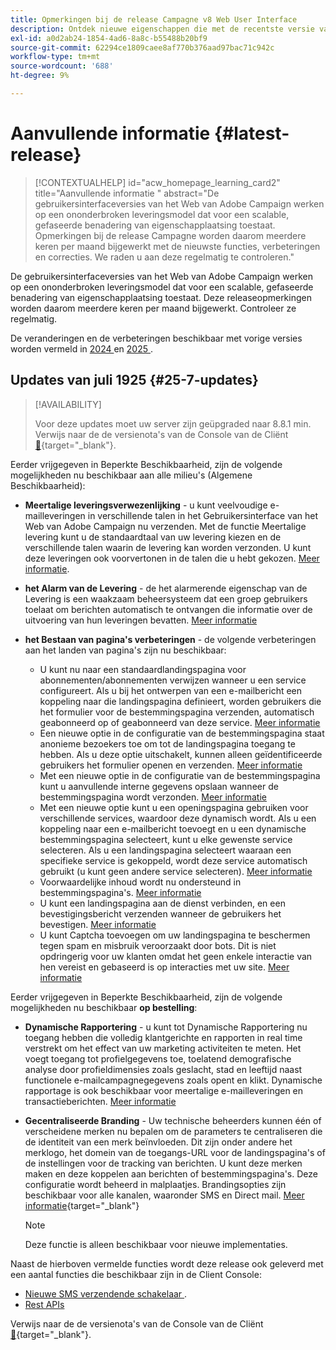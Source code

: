 ```yaml
---
title: Opmerkingen bij de release Campagne v8 Web User Interface
description: Ontdek nieuwe eigenschappen die met de recentste versie van de Gebruikersinterface van het Web van de Campagne komen
exl-id: a0d2ab24-1854-4ad6-8a8c-b55488b20bf9
source-git-commit: 62294ce1809caee8af770b376aad97bac71c942c
workflow-type: tm+mt
source-wordcount: '688'
ht-degree: 9%

---
```


# Aanvullende informatie  {#latest-release}

>[!CONTEXTUALHELP]
>id="acw_homepage_learning_card2"
>title="Aanvullende informatie "
>abstract="De gebruikersinterfaceversies van het Web van Adobe Campaign werken op een ononderbroken leveringsmodel dat voor een scalable, gefaseerde benadering van eigenschapplaatsing toestaat. Opmerkingen bij de release Campagne worden daarom meerdere keren per maand bijgewerkt met de nieuwste functies, verbeteringen en correcties. We raden u aan deze regelmatig te controleren."

De gebruikersinterfaceversies van het Web van Adobe Campaign werken op een ononderbroken leveringsmodel dat voor een scalable, gefaseerde benadering van eigenschapplaatsing toestaat. Deze releaseopmerkingen worden daarom meerdere keren per maand bijgewerkt. Controleer ze regelmatig.

De veranderingen en de verbeteringen beschikbaar met vorige versies worden vermeld in [ 2024 ](release-notes-24.md) en [ 2025 ](release-notes-25.md).

## Updates van juli 1925 {#25-7-updates}

>[!AVAILABILITY]
>
>Voor deze updates moet uw server zijn geüpgraded naar 8.8.1 min. Verwijs naar de de versienota&#39;s van de Console van de Cliënt [&#128279;](https://experienceleague.adobe.com/docs/campaign/campaign-v8/releases/release-notes.html?lang=nl-NL){target="_blank"}.

Eerder vrijgegeven in Beperkte Beschikbaarheid, zijn de volgende mogelijkheden nu beschikbaar aan alle milieu&#39;s (Algemene Beschikbaarheid):

* **Meertalige leveringsverwezenlijking** - u kunt veelvoudige e-mailleveringen in verschillende talen in het Gebruikersinterface van het Web van Adobe Campaign nu verzenden. Met de functie Meertalige levering kunt u de standaardtaal van uw levering kiezen en de verschillende talen waarin de levering kan worden verzonden. U kunt deze leveringen ook voorvertonen in de talen die u hebt gekozen. [Meer informatie](../email/edit-content.md#multilingual-delivery).

<!--
* **Visual fragments** - You can now create, use and archive content fragments. Visual fragments are pre-defined visual blocks that you can reuse across multiple email deliveries, or in content templates. [Learn more](https://experienceleague.adobe.com/docs/campaign-web/v8/content/manage-reusable-content/fragments/fragments.html?lang=nl-NL){target="_blank"}
-->

* **het Alarm van de Levering** - de het alarmerende eigenschap van de Levering is een waakzaam beheersysteem dat een groep gebruikers toelaat om berichten automatisch te ontvangen die informatie over de uitvoering van hun leveringen bevatten. [Meer informatie](../msg/delivery-alerting.md)

* **het Bestaan van pagina&#39;s verbeteringen** - de volgende verbeteringen aan het landen van pagina&#39;s zijn nu beschikbaar:

   * U kunt nu naar een standaardlandingspagina voor abonnementen/abonnementen verwijzen wanneer u een service configureert. Als u bij het ontwerpen van een e-mailbericht een koppeling naar die landingspagina definieert, worden gebruikers die het formulier voor de bestemmingspagina verzenden, automatisch geabonneerd op of geabonneerd van deze service. [Meer informatie](../audience/manage-services.md#create-service)
   * Een nieuwe optie in de configuratie van de bestemmingspagina staat anonieme bezoekers toe om tot de landingspagina toegang te hebben. Als u deze optie uitschakelt, kunnen alleen geïdentificeerde gebruikers het formulier openen en verzenden. [Meer informatie](../landing-pages/create-lp.md#create-landing-page)
   * Met een nieuwe optie in de configuratie van de bestemmingspagina kunt u aanvullende interne gegevens opslaan wanneer de bestemmingspagina wordt verzonden. [Meer informatie](../landing-pages/create-lp.md#create-landing-page)
   * Met een nieuwe optie kunt u een openingspagina gebruiken voor verschillende services, waardoor deze dynamisch wordt. Als u een koppeling naar een e-mailbericht toevoegt en u een dynamische bestemmingspagina selecteert, kunt u elke gewenste service selecteren. Als u een landingspagina selecteert waaraan een specifieke service is gekoppeld, wordt deze service automatisch gebruikt (u kunt geen andere service selecteren). [Meer informatie](../landing-pages/create-lp.md#define-actions-on-form-submission)
   * Voorwaardelijke inhoud wordt nu ondersteund in bestemmingspagina&#39;s. [Meer informatie](../landing-pages/lp-content.md)
   * U kunt een landingspagina aan de dienst verbinden, en een bevestigingsbericht verzenden wanneer de gebruikers het bevestigen. [Meer informatie](../landing-pages/lp-content.md#lp-message)
   * U kunt Captcha toevoegen om uw landingspagina te beschermen tegen spam en misbruik veroorzaakt door bots. Dit is niet opdringerig voor uw klanten omdat het geen enkele interactie van hen vereist en gebaseerd is op interacties met uw site. [Meer informatie](../landing-pages/create-lp.md#captcha)

Eerder vrijgegeven in Beperkte Beschikbaarheid, zijn de volgende mogelijkheden nu beschikbaar **op bestelling**:

* **Dynamische Rapportering** - u kunt tot Dynamische Rapportering nu toegang hebben die volledig klantgerichte en rapporten in real time verstrekt om het effect van uw marketing activiteiten te meten. Het voegt toegang tot profielgegevens toe, toelatend demografische analyse door profieldimensies zoals geslacht, stad en leeftijd naast functionele e-mailcampagnegegevens zoals opent en klikt. Dynamische rapportage is ook beschikbaar voor meertalige e-mailleveringen en transactieberichten. [Meer informatie](../reporting/dynamic-reporting/get-started-reporting.md)

* **Gecentraliseerde Branding** - Uw technische beheerders kunnen één of verscheidene merken nu bepalen om de parameters te centraliseren die de identiteit van een merk beïnvloeden. Dit zijn onder andere het merklogo, het domein van de toegangs-URL voor de landingspagina&#39;s of de instellingen voor de tracking van berichten. U kunt deze merken maken en deze koppelen aan berichten of bestemmingspagina&#39;s. Deze configuratie wordt beheerd in malplaatjes. Brandingsopties zijn beschikbaar voor alle kanalen, waaronder SMS en Direct mail. [Meer informatie](../administration/branding/branding-gs.md){target="_blank"}

  >[!NOTE]
  >
  >Deze functie is alleen beschikbaar voor nieuwe implementaties.

Naast de hierboven vermelde functies wordt deze release ook geleverd met een aantal functies die beschikbaar zijn in de Client Console:

* [ Nieuwe SMS verzendende schakelaar ](https://experienceleague.adobe.com/docs/campaign/campaign-v8/send/sms/sms.html?lang=nl-NL).
* [ Rest APIs ](https://experienceleague.adobe.com/docs/campaign/campaign-v8/developer/apis/get-started-apis.html?lang=nl-NL)

Verwijs naar de de versienota&#39;s van de Console van de Cliënt [&#128279;](https://experienceleague.adobe.com/docs/campaign/campaign-v8/releases/release-notes.html?lang=nl-NL){target="_blank"}.

<!--
ACC * **Branding** - Branding options are now available for all channels, including SMS and Direct mail. [Read more](https://experienceleague.adobe.com/docs/experience-cloud/campaign/branding/branding-gs.html?lang=nl-NL){target="_blank"}
web - * **Branding for Direct Mail** - Technical administrators can now define one or several brands to centralize the parameters that affect a brand's identity. This includes the brand logo, the domain of the landing pages' access URL, or message tracking settings. You can now create these brands and link them to messages or landing pages. This configuration is managed in templates. [Learn more](https://experienceleague.adobe.com/nl/docs/experience-cloud/campaign/branding/branding-assign)
ACC - Branding - As a Campaign Standard migrated user, your technical administrators can now define one or several brands to centralize the parameters that affect a brand’s identity. This includes the brand logo, the domain of the landing pages’ access URL, or message tracking settings. You can create these brands and link them to messages or landing pages. This configuration is managed in templates. Read more
Previously released in Limited Availability, the following capability is now available **on demand, only for [Campaign FDA deployments](../architecture/fda-deployment.md)**. To gain access, contact your Adobe representative.
Previously released in Limited Availability, the following capability is now available by default **for new implementations**, and available **on demand for existing environments**. To gain access, contact your Adobe representative.
Previously released in Limited Availability, the following capability is now available **on demand**. To gain access, contact your Adobe representative.
-->